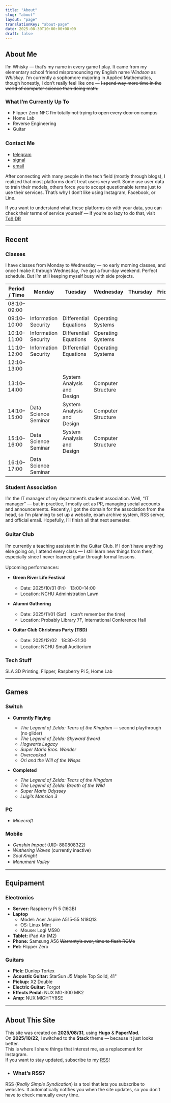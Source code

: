 ```yaml
---
title: "About"
slug: "about"
layout: "page"
translationKey: "about-page"
date: 2025-08-30T10:00:00+08:00
draft: false
---
```


## About Me

I’m Whisky — that’s my name in every game I play. It came from my elementary school friend mispronouncing my English name *Windson* as *Whiskey*. I’m currently a sophomore majoring in Applied Mathematics, though honestly, I don’t really feel like one — ~~I spend way more time in the world of computer science than doing math.~~

### What I’m Currently Up To  
- Flipper Zero NFC ~~I’m totally not trying to open every door on campus~~  
- Home Lab  
- Reverse Engineering  
- Guitar 

### Contact Me　　

- [telegram](https://t.me/windsoncc)  
- [signal](https://signal.me/#eu/D5RNM8hXXllyXDyjR5QZuFFLc3mTv1cvwVKjpfFnwFVMvHI-XXpGAp0JuUO-zsrf)  
- [email](mailto:info@windson.cc)　　

After connecting with many people in the tech field (mostly through blogs), I realized that most platforms don’t treat users very well. Some use user data to train their models, others force you to accept questionable terms just to use their services. That’s why I don’t like using Instagram, Facebook, or Line.  

If you want to understand what these platforms do with your data, you can check their terms of service yourself — if you’re so lazy to do that, visit [ToS;DR](https://tosdr.org/)

---

## Recent

### Classes
I have classes from Monday to Wednesday — no early morning classes, and once I make it through Wednesday, I’ve got a four-day weekend. Perfect schedule. But I’m still keeping myself busy with side projects.

| Period / Time | Monday | Tuesday | Wednesday | Thursday | Friday |
|---------------|---------|----------|------------|-----------|---------|
| 08:10–09:00 |  |  |  |  |  |
| 09:10–10:00 | Information Security | Differential Equations  | Operating Systems |  |  |
| 10:10–11:00 | Information Security | Differential Equations | Operating Systems |  |  |
| 11:10–12:00 | Information Security | Differential Equations | Operating Systems |  |  |
| 12:10–13:00 |  |  |  |  |  |
| 13:10–14:00 |  | System Analysis and Design | Computer Structure |  |  |
| 14:10–15:00 | Data Science Seminar | System Analysis and Design | Computer Structure |  |  |
| 15:10–16:00 | Data Science Seminar | System Analysis and Design | Computer Structure |  |  |
| 16:10–17:00 | Data Science Seminar |  |  |  |  |



### Student Association
I’m the IT manager of my department’s student association. Well, “IT manager” — but in practice, I mostly act as PR, managing social accounts and announcements. Recently, I got the domain for the association from the head, so I’m planning to set up a website, exam archive system, RSS server, and official email. Hopefully, I’ll finish all that next semester.

### Guitar Club　　
I’m currently a teaching assistant in the Guitar Club. If I don’t have anything else going on, I attend every class — I still learn new things from them, especially since I never learned guitar through formal lessons.

Upcoming performances:　　
- **Green River Life Festival**
  - Date: 2025/10/31 (Fri)　13:00–14:00  
  - Location: NCHU Administration Lawn  

- **Alumni Gathering**
  - Date: 2025/11/01 (Sat)　(can’t remember the time)  
  - Location: Probably Library 7F, International Conference Hall  

- **Guitar Club Christmas Party (TBD)**
  - Date: 2025/12/02　18:30–21:30  
  - Location: NCHU Small Auditorium　　

### Tech Stuff
SLA 3D Printing, Flipper, Raspberry Pi 5, Home Lab

---

## Games
### Switch
- **Currently Playing**
  - *The Legend of Zelda: Tears of the Kingdom* — second playthrough (no glider)
  - *The Legend of Zelda: Skyward Sword*
  - *Hogwarts Legacy*
  - *Super Mario Bros. Wonder*
  - *Overcooked*
  - *Ori and the Will of the Wisps*
  
- **Completed**
  - *The Legend of Zelda: Tears of the Kingdom*
  - *The Legend of Zelda: Breath of the Wild*
  - *Super Mario Odyssey*
  - *Luigi’s Mansion 3*

### PC
- *Minecraft*  
  
### Mobile
- *Genshin Impact* (UID: 880808322)  
- *Wuthering Waves* (currently inactive)  
- *Soul Knight*  
- *Monument Valley*　　

---

## Equipament
### Electronics
- **Server:** Raspberry Pi 5 (16GB)
- **Laptop**
  - Model: Acer Aspire A515-55 N18Q13  
  - OS: Linux Mint  
  - Mouse: Logi M590
- **Tablet:** iPad Air (M2)
- **Phone:** Samsung A56 ~~Warranty’s over, time to flash ROMs~~  
- **Pet:** Flipper Zero

### Guitars
- **Pick:** Dunlop Tortex  
- **Acoustic Guitar:** StarSun J5 Maple Top Solid, 41"  
- **Pickup:** X2 Double  
- **Electric Guitar:** Forgot  
- **Effects Pedal:** NUX MG-300 MK2  
- **Amp:** NUX MIGHTY8SE

---

## About This Site　　
This site was created on **2025/08/31**, using **Hugo** & **PaperMod**.  
On **2025/10/22**, I switched to the **Stack** theme — because it just looks better.  
This is where I share things that interest me, as a replacement for Instagram.  
If you want to stay updated, subscribe to my [RSS](/index.xml)!

- ### What’s RSS?  
RSS (*Really Simple Syndication*) is a tool that lets you subscribe to websites. It automatically notifies you when the site updates, so you don’t have to check manually every time.




